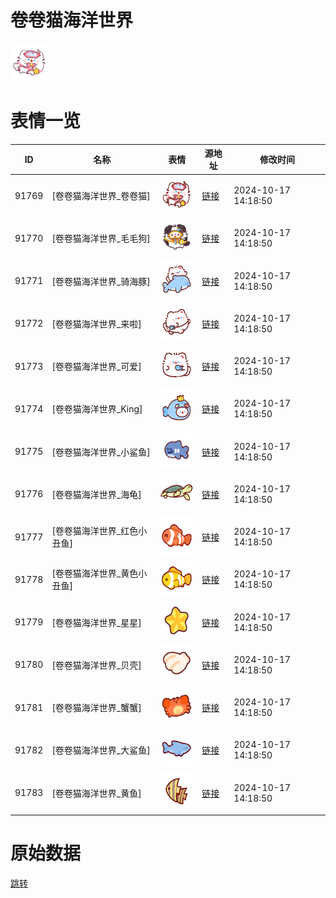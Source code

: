 # 卷卷猫海洋世界

<img src="./cover.png" height="60" alt="cover" />

# 表情一览

|ID|名称|表情|源地址|修改时间|
|----|----|----|----|----|
|91769|[卷卷猫海洋世界_卷卷猫]|<img src="./pic/091769_%5B卷卷猫海洋世界_卷卷猫%5D.png" height="60" alt="卷卷猫"/>|[链接](https://i0.hdslb.com/bfs/garb/744146adbe51ef9b098237335cbd906a7262e634.png)|2024-10-17 14:18:50|
|91770|[卷卷猫海洋世界_毛毛狗]|<img src="./pic/091770_%5B卷卷猫海洋世界_毛毛狗%5D.png" height="60" alt="毛毛狗"/>|[链接](https://i0.hdslb.com/bfs/garb/49d44427681394180bc9cb9270cc66f8324ba0bd.png)|2024-10-17 14:18:50|
|91771|[卷卷猫海洋世界_骑海豚]|<img src="./pic/091771_%5B卷卷猫海洋世界_骑海豚%5D.png" height="60" alt="骑海豚"/>|[链接](https://i0.hdslb.com/bfs/garb/378940afc071a48a9549e8fb8fc65981d7cb6c6b.png)|2024-10-17 14:18:50|
|91772|[卷卷猫海洋世界_来啦]|<img src="./pic/091772_%5B卷卷猫海洋世界_来啦%5D.png" height="60" alt="来啦"/>|[链接](https://i0.hdslb.com/bfs/garb/0ce557f4865d9e707b7720239e335d7ca8f4c988.png)|2024-10-17 14:18:50|
|91773|[卷卷猫海洋世界_可爱]|<img src="./pic/091773_%5B卷卷猫海洋世界_可爱%5D.png" height="60" alt="可爱"/>|[链接](https://i0.hdslb.com/bfs/garb/bd9495a24ae983d8ddc26fb0d5a8bac70611a459.png)|2024-10-17 14:18:50|
|91774|[卷卷猫海洋世界_King]|<img src="./pic/091774_%5B卷卷猫海洋世界_King%5D.png" height="60" alt="King"/>|[链接](https://i0.hdslb.com/bfs/garb/f9b82a7bc48173442d8994c47fdd37b10d843f5b.png)|2024-10-17 14:18:50|
|91775|[卷卷猫海洋世界_小鲨鱼]|<img src="./pic/091775_%5B卷卷猫海洋世界_小鲨鱼%5D.png" height="60" alt="小鲨鱼"/>|[链接](https://i0.hdslb.com/bfs/garb/f8dff391b273be0a7e472b3cbc406c5bdf517003.png)|2024-10-17 14:18:50|
|91776|[卷卷猫海洋世界_海龟]|<img src="./pic/091776_%5B卷卷猫海洋世界_海龟%5D.png" height="60" alt="海龟"/>|[链接](https://i0.hdslb.com/bfs/garb/a0d8aa752df46f5c2ace13afabcc6adedc5c8ebf.png)|2024-10-17 14:18:50|
|91777|[卷卷猫海洋世界_红色小丑鱼]|<img src="./pic/091777_%5B卷卷猫海洋世界_红色小丑鱼%5D.png" height="60" alt="红色小丑鱼"/>|[链接](https://i0.hdslb.com/bfs/garb/626a9c102d24e4a5fe33425e83887572420d63cb.png)|2024-10-17 14:18:50|
|91778|[卷卷猫海洋世界_黄色小丑鱼]|<img src="./pic/091778_%5B卷卷猫海洋世界_黄色小丑鱼%5D.png" height="60" alt="黄色小丑鱼"/>|[链接](https://i0.hdslb.com/bfs/garb/b83625d0c062d2f4b9f57df6a1b1e4eade44c0d0.png)|2024-10-17 14:18:50|
|91779|[卷卷猫海洋世界_星星]|<img src="./pic/091779_%5B卷卷猫海洋世界_星星%5D.png" height="60" alt="星星"/>|[链接](https://i0.hdslb.com/bfs/garb/af7c3828d76efd39d315ddbd859ed77df78a0ee4.png)|2024-10-17 14:18:50|
|91780|[卷卷猫海洋世界_贝壳]|<img src="./pic/091780_%5B卷卷猫海洋世界_贝壳%5D.png" height="60" alt="贝壳"/>|[链接](https://i0.hdslb.com/bfs/garb/a0d5dc1842604b5247896fe10e65120143bd4963.png)|2024-10-17 14:18:50|
|91781|[卷卷猫海洋世界_蟹蟹]|<img src="./pic/091781_%5B卷卷猫海洋世界_蟹蟹%5D.png" height="60" alt="蟹蟹"/>|[链接](https://i0.hdslb.com/bfs/garb/60bd4945b6a35e51297e99fcd6ad324dde516d3f.png)|2024-10-17 14:18:50|
|91782|[卷卷猫海洋世界_大鲨鱼]|<img src="./pic/091782_%5B卷卷猫海洋世界_大鲨鱼%5D.png" height="60" alt="大鲨鱼"/>|[链接](https://i0.hdslb.com/bfs/garb/7498a2260dee374e8d955e6c61afe73ebabbb2eb.png)|2024-10-17 14:18:50|
|91783|[卷卷猫海洋世界_黄鱼]|<img src="./pic/091783_%5B卷卷猫海洋世界_黄鱼%5D.png" height="60" alt="黄鱼"/>|[链接](https://i0.hdslb.com/bfs/garb/a90ac3e3dc920b38dae626b06cd35b38add3fc55.png)|2024-10-17 14:18:50|

# 原始数据

[跳转](./raw.json)

